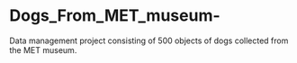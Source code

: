 # Dogs_From_MET_museum-
Data management project consisting of 500 objects of dogs collected from the MET museum. 
